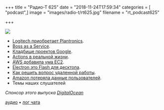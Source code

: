 +++
title = "Радио-Т 625"
date = "2018-11-24T17:59:34"
categories = [ "podcast",]
image = "images/radio-t/rt625.jpg"
filename = "rt_podcast625"

+++

![](https://radio-t.com/images/radio-t/rt625.jpg)

- [Logitech приобретает Plantronics](https://www.cnet.com/news/logitech-reportedly-in-talks-to-acquire-plantronics/).
- [Boss as a Service](https://bossasaservice.life).
- [Кладбище проектов Google](https://gcemetery.co/).
- [Actions в реальной жизни](https://developer.github.com/actions/creating-workflows/creating-a-new-workflow/).
- [AWS добавила ума EC2](https://www.forbes.com/sites/janakirammsv/2018/11/21/aws-adds-the-most-anticipated-feature-to-amazon-ec2/).
- [Electron это Flash для десктопа](https://habr.com/post/427211/).
- [Как решить вопрос удаленной работы](http://blairreeves.me/2018/11/09/dont-work-remotely/?resubmit=hn).
- [Amazon потеряла данные пользователей](https://mashable.com/article/amazon-customer-data-leak/).
- Темы наших слушателей

*Спонсор этого выпуска [DigitalOcean](https://do.co/radiot)*


[аудио](https://cdn.radio-t.com/rt_podcast625.mp3) • [лог чата](http://chat.radio-t.com/logs/radio-t-625.html)
<audio src="https://cdn.radio-t.com/rt_podcast625.mp3" preload="none"></audio>
